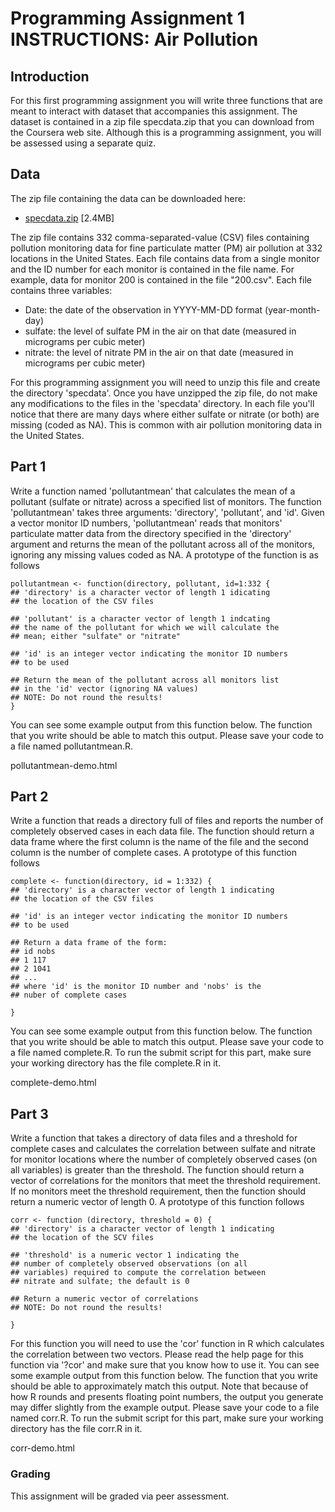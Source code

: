 # Programming Assignment 1 INSTRUCTIONS: Air Pollution

## Introduction

For this first programming assignment you will write three functions that are meant to interact with
dataset that accompanies this assignment. The dataset is contained in a zip file specdata.zip that you
can download from the Coursera web site.
Although this is a programming assignment, you will be assessed using a separate quiz.

## Data

The zip file containing the data can be downloaded here:

- [specdata.zip](https://d396qusza40orc.cloudfront.net/rprog%2Fdata%2Fspecdata.zip) [2.4MB]

The zip file contains 332 comma-separated-value (CSV) files containing pollution monitoring data for
fine particulate matter (PM) air pollution at 332 locations in the United States. Each file contains data
from a single monitor and the ID number for each monitor is contained in the file name. For example,
data for monitor 200 is contained in the file "200.csv". Each file contains three variables:

- Date: the date of the observation in YYYY-MM-DD format (year-month-day)
- sulfate: the level of sulfate PM in the air on that date (measured in micrograms per cubic
meter)
- nitrate: the level of nitrate PM in the air on that date (measured in micrograms per cubic
meter)

For this programming assignment you will need to unzip this file and create the directory 'specdata'.
Once you have unzipped the zip file, do not make any modifications to the files in the 'specdata'
directory. In each file you'll notice that there are many days where either sulfate or nitrate (or both) are
missing (coded as NA). This is common with air pollution monitoring data in the United States.

## Part 1

Write a function named 'pollutantmean' that calculates the mean of a pollutant (sulfate or nitrate) across
a specified list of monitors. The function 'pollutantmean' takes three arguments: 'directory', 'pollutant',
and 'id'. Given a vector monitor ID numbers, 'pollutantmean' reads that monitors' particulate matter data
from the directory specified in the 'directory' argument and returns the mean of the pollutant across all
of the monitors, ignoring any missing values coded as NA. A prototype of the function is as follows


<!-- -->

    pollutantmean <- function(directory, pollutant, id=1:332 {
    ## 'directory' is a character vector of length 1 idicating
    ## the location of the CSV files
    
    ## 'pollutant' is a character vector of length 1 indcating
    ## the name of the pollutant for which we will calculate the
    ## mean; either "sulfate" or "nitrate"
    
    ## 'id' is an integer vector indicating the monitor ID numbers
    ## to be used
    
    ## Return the mean of the pollutant across all monitors list
    ## in the 'id' vector (ignoring NA values)
    ## NOTE: Do not round the results!
    }


You can see some example output from this function below. The function that you write should be able
to match this output. Please save your code to a file named pollutantmean.R.

pollutantmean-demo.html

## Part 2

Write a function that reads a directory full of files and reports the number of completely observed cases
in each data file. The function should return a data frame where the first column is the name of the file
and the second column is the number of complete cases. A prototype of this function follows


<!-- -->

    complete <- function(directory, id = 1:332) {
    ## 'directory' is a character vector of length 1 indicating
    ## the location of the CSV files
    
    ## 'id' is an integer vector indicating the monitor ID numbers
    ## to be used
    
    ## Return a data frame of the form:
    ## id nobs
    ## 1 117
    ## 2 1041
    ## ...
    ## where 'id' is the monitor ID number and 'nobs' is the
    ## nuber of complete cases
    
    }

You can see some example output from this function below. The function that you write should be able
to match this output. Please save your code to a file named complete.R. To run the submit script for
this part, make sure your working directory has the file complete.R in it.

complete-demo.html

## Part 3

Write a function that takes a directory of data files and a threshold for complete cases and calculates
the correlation between sulfate and nitrate for monitor locations where the number of completely
observed cases (on all variables) is greater than the threshold. The function should return a vector of
correlations for the monitors that meet the threshold requirement. If no monitors meet the threshold
requirement, then the function should return a numeric vector of length 0. A prototype of this function follows

<!-- -->

    corr <- function (directory, threshold = 0) {
    ## 'directory' is a character vector of length 1 indicating
    ## the location of the SCV files
    
    ## 'threshold' is a numeric vector 1 indicating the
    ## number of completely observed observations (on all
    ## variables) required to compute the correlation between
    ## nitrate and sulfate; the default is 0
    
    ## Return a numeric vector of correlations
    ## NOTE: Do not round the results!
    
    }

For this function you will need to use the 'cor' function in R which calculates the correlation between two
vectors. Please read the help page for this function via '?cor' and make sure that you know how to use
it.
You can see some example output from this function below. The function that you write should be able
to approximately match this output. Note that because of how R rounds and presents floating point
numbers, the output you generate may differ slightly from the example output. Please save your code
to a file named corr.R. To run the submit script for this part, make sure your working directory has the
file corr.R in it.

corr-demo.html

### Grading

This assignment will be graded via peer assessment.
